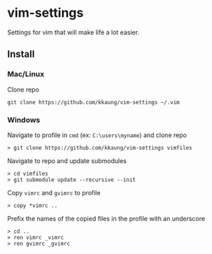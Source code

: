 # vim-settings

Settings for vim that will make life a lot easier.

## Install

### Mac/Linux

Clone repo
```
git clone https://github.com/kkaung/vim-settings ~/.vim
```

### Windows

Navigate to profile in `cmd` (ex: `C:\users\myname`) and clone repo
```
> git clone https://github.com/kkaung/vim-settings vimfiles
```

Navigate to repo and update submodules
```
> cd vimfiles
> git submodule update --recursive --init
```

Copy `vimrc` and `gvimrc` to profile
```
> copy *vimrc ..
```

Prefix the names of the copied files in the profile with an underscore
```
> cd ..
> ren vimrc _vimrc
> ren gvimrc _gvimrc
```
